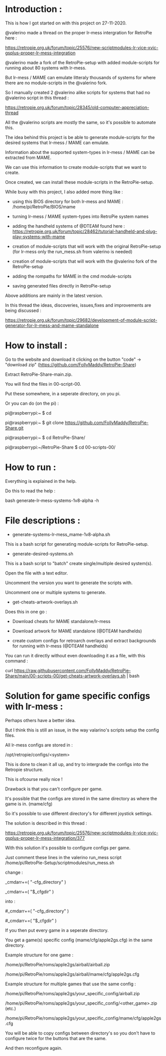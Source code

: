# Introduction :

This is how I got started on with this project on 27-11-2020.

@valerino made a thread on the proper lr-mess intergration for RetroPie here :

https://retropie.org.uk/forum/topic/25576/new-scriptmodules-lr-vice-xvic-gsplus-proper-lr-mess-integration

@valerino made a fork of the RetroPie-setup with added module-scripts for running about 80 systems with lr-mess.

But lr-mess / MAME can emulate litteraly thousands of systems for where there are no module-scripts in the @valerino fork.

So I manually created 2 @valerino alike scripts for systems that had no @valerino script in this thread :

https://retropie.org.uk/forum/topic/28345/old-computer-appreciation-thread

All the @valerino scripts are mostly the same, so it's possible to automate this.

The idea behind this project is be able to generate module-scripts for the desired systems that lr-mess / MAME can emulate.

Information about the supported system-types in lr-mess / MAME can be extracted from MAME.

We can use this information to create module-scripts that we want to create.

Once created, we can install these module-scripts in the RetroPie-setup.

While busy with this project, I also added more thing like :

- using this BIOS directory for both lr-mess and MAME : /home/pi/RetroPie/BIOS/mame

- turning lr-mess / MAME system-types into RetroPie system names

- adding the handheld systems of @DTEAM found here : https://retropie.org.uk/forum/topic/28462/tutorial-handheld-and-plug-play-systems-with-mame

- creation of module-scripts that will work with the original RetroPie-setup (for lr-mess only the run_mess.sh from valerino is needed)

- creation of module-scripts that will work with the @valerino fork of the RetroPie-setup

- adding the rompaths for MAME in the cmd module-scripts

- saving generated files directly in RetroPie-setup

Above additions are mainly in the latest version.

In this thread the ideas, discoveries, issues,fixes and improvements are being discussed :

https://retropie.org.uk/forum/topic/29682/development-of-module-script-generator-for-lr-mess-and-mame-standalone


# How to install :

Go to the website and download it clicking on the button "code" -> "download zip" (https://github.com/FollyMaddy/RetroPie-Share)

Extract RetroPie-Share-main.zip. 

You will find the files in 00-script-00. 

Put these somewhere, in a seperate directory, on you pi.

Or you can do (on the pi) :

pi@raspberrypi:~ $ cd

pi@raspberrypi:~ $ git clone https://github.com/FollyMaddy/RetroPie-Share.git

pi@raspberrypi:~ $ cd RetroPie-Share/

pi@raspberrypi:~/RetroPie-Share $ cd 00-scripts-00/


# How to run :

Everything is explained in the help.

Do this to read the help :

bash generate-lr-mess-systems-1v8-alpha -h


# File descriptions :

- generate-systems-lr-mess_mame-1v8-alpha.sh

This is a bash script for generating module-scripts for RetroPie-setup.


- generate-desired-systems.sh

This is a bash script to "batch" create single/multiple desired system(s).

Open the file with a text editor.

Uncomment the version you want to generate the scripts with.

Uncomment one or multiple systems to generate.

- get-cheats-artwork-overlays.sh

Does this in one go :

 * Download cheats for MAME standalone/lr-mess

 * Download artwork for MAME standalone (@DTEAM handhelds)
 
 * create custom configs for retroarch overlays and extract backgrounds for running with lr-mess (@DTEAM handhelds)

You can run it directly without even downloading it as a file, with this command :

curl https://raw.githubusercontent.com/FollyMaddy/RetroPie-Share/main/00-scripts-00/get-cheats-artwork-overlays.sh | bash


# Solution for game specific configs with lr-mess :

Perhaps others have a better idea.

But I think this is still an issue, in the way valarino's scripts setup the config files.

All lr-mess configs are stored in :

/opt/retropie/configs/\<system\>

This is done to clean it all up, and try to intergrade the configs into the Retropie structure.

This is ofcourse really nice !

Drawback is that you can't configure per game.

It's possible that the configs are stored in the same directory as where the game is in. (mame/cfg)

So it's possible to use different directory's for different joystick settings.

The solution is described in this thread :

https://retropie.org.uk/forum/topic/25576/new-scriptmodules-lr-vice-xvic-gsplus-proper-lr-mess-integration/377

With this solution it's possible to configure configs per game.

Just comment these lines in the valerino run_mess script /home/pi/RetroPie-Setup/scriptmodules/run_mess.sh

change :

_cmdarr+=( "-cfg_directory" )

_cmdarr+=( "$_cfgdir" )

into :

#_cmdarr+=( "-cfg_directory" )

#_cmdarr+=( "$_cfgdir" )

If you then put every game in a seperate directory.

You get a game(s) specific config (mame/cfg/apple2gs.cfg) in the same directory.

Example structure for one game :

/home/pi/RetroPie/roms/apple2gs/airball/airball.zip

/home/pi/RetroPie/roms/apple2gs/airball/mame/cfg/apple2gs.cfg

Example structure for multiple games that use the same config :

/home/pi/RetroPie/roms/apple2gs/your_specific_config/airball.zip

/home/pi/RetroPie/roms/apple2gs/your_specific_config/<other_game>.zip (etc.)

/home/pi/RetroPie/roms/apple2gs/your_specific_config/mame/cfg/apple2gs.cfg

You will be able to copy configs between directory's so you don't have to configure twice for the buttons that are the same.

And then reconfigure again.

